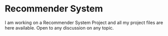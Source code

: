# Recommender System
I am working on a Recommender System Project and all my project files are here available. Open to any discussion on any topic.

